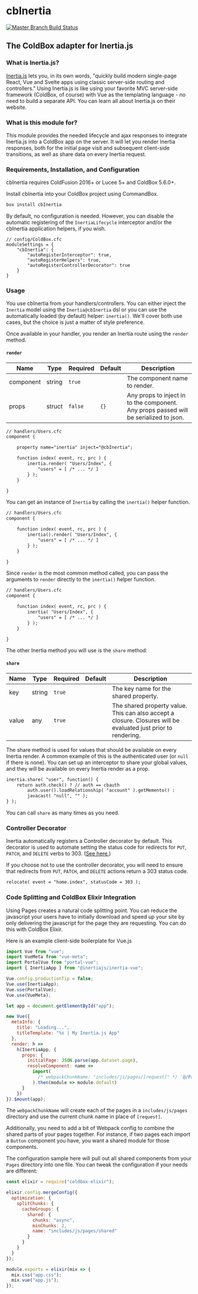 # cbInertia

[![Master Branch Build Status](https://img.shields.io/travis/elpete/cbInertia/master.svg?style=flat-square&label=master)](https://travis-ci.org/elpete/cbInertia)

## The ColdBox adapter for Inertia.js

### What is Inertia.js?

[Inertia.js](https://inertiajs.com/) lets you, in its own words, "quickly build modern single-page React,
Vue and Svelte apps using classic server-side routing and controllers." Using
Inertia.js is like using your favorite MVC server-side framework (ColdBox, of course)
with Vue as the templating language - no need to build a separate API. You can
learn all about Inertia.js on their website.

### What is this module for?

This module provides the needed lifecycle and ajax responses to integrate Inertia.js
into a ColdBox app on the server. It will let you render Inertia responses, both
for the initial page visit and subsequent client-side transitions, as well as share
data on every Inertia request.

### Requirements, Installation, and Configuration

cbInertia requires ColdFusion 2016+ or Lucee 5+ and ColdBox 5.6.0+.

Install cbInertia into your ColdBox project using CommandBox.

```bash
box install cbInertia
```

By default, no configuration is needed. However, you can disable the automatic
registering of the `InertiaLifecycle` interceptor and/or the cbInertia application
helpers, if you wish.

```
// config/ColdBox.cfc
moduleSettings = {
    "cbInertia": {
        "autoRegisterInterceptor": true,
        "autoRegisterHelpers": true,
        "autoRegisterControllerDecorator": true
    }
}
```

### Usage

You use cbInertia from your handlers/controllers. You can either inject the
`Inertia` model using the `Inertia@cbInertia` dsl or you can use the automatically
loaded (by default) helper: `inertia()`. We'll cover both use cases, but the
choice is just a matter of style preference.

Once available in your handler, you render an Inertia route using the `render` method.

#### `render`

| Name      | Type   | Required | Default | Description                                                                           |
| --------- | ------ | -------- | ------- | ------------------------------------------------------------------------------------- |
| component | string | `true`   |         | The component name to render.                                                         |
| props     | struct | `false`  | `{}`    | Any props to inject in to the component. Any props passed will be serialized to json. |

```cfc
// handlers/Users.cfc
component {

    property name="inertia" inject="@cbInertia";

    function index( event, rc, prc ) {
        inertia.render( "Users/Index", {
            "users" = [ /* ... */ ]
        } );
    }

}
```

You can get an instance of `Inertia` by calling the `inertia()` helper function.

```cfc
// handlers/Users.cfc
component {

    function index( event, rc, prc ) {
        inertia().render( "Users/Index", {
            "users" = [ /* ... */ ]
        } );
    }

}
```

Since `render` is the most common method called, you can pass the arguments to
`render` directly to the `inertia()` helper function.

```cfc
// handlers/Users.cfc
component {

    function index( event, rc, prc ) {
        inertia( "Users/Index", {
            "users" = [ /* ... */ ]
        } );
    }

}
```

The other Inertia method you will use is the `share` method:

#### `share`

| Name  | Type   | Required | Default | Description                                                                                                    |
| ----- | ------ | -------- | ------- | -------------------------------------------------------------------------------------------------------------- |
| key   | string | `true`   |         | The key name for the shared property.                                                                          |
| value | any    | `true`   |         | The shared property value. This can also accept a closure. Closures will be evaluated just prior to rendering. |

The share method is used for values that should be available on every Inertia render.
A common example of this is the authenticated user (or `null` if there is none).
You can set up an interceptor to share your global values, and they will be available
on every Inertia render as a prop.

```cfc
inertia.share( "user", function() {
    return auth.check() ? // auth == cbauth
        auth.user().loadRelationship( "account" ).getMemento() :
        javacast( "null", "" );
} );
```

You can call `share` as many times as you need.

### Controller Decorator

Inertia automatically registers a Controller decorator by default.  This
decorator is used to automate setting the status code for redirects for `PUT`,
`PATCH`, and `DELETE` verbs to 303. ([See here.](https://inertiajs.com/redirects#303-response-code))

If you choose not to use the controller decorator, you will need to ensure
that redirects from `PUT`, `PATCH`, and `DELETE` actions return a 303 status code.

```cfc
relocate( event = "home.index", statusCode = 303 );
```

### Code Splitting and ColdBox Elixir Integration

Using Pages creates a natural code splitting point. You can reduce the javascript
your users have to initially download and speed up your site by only delivering the
javascript for the page they are requesting. You can do this with ColdBox Elixir.

Here is an example client-side boilerplate for Vue.js

```js
import Vue from "vue";
import VueMeta from "vue-meta";
import PortalVue from "portal-vue";
import { InertiaApp } from "@inertiajs/inertia-vue";

Vue.config.productionTip = false;
Vue.use(InertiaApp);
Vue.use(PortalVue);
Vue.use(VueMeta);

let app = document.getElementById("app");

new Vue({
  metaInfo: {
    title: "Loading...",
    titleTemplate: "%s | My Inertia.js App"
  },
  render: h =>
    h(InertiaApp, {
      props: {
        initialPage: JSON.parse(app.dataset.page),
        resolveComponent: name =>
          import(
            /* webpackChunkName: "includes/js/pages/[request]" */ `@/Pages/${name}`
          ).then(module => module.default)
      }
    })
}).$mount(app);
```

The `webpackChunkName` will create each of the pages in a `includes/js/pages` directory
and use the current chunk name in place of `[request]`.

Additionally, you need to add a bit of Webpack config to combine the shared parts
of your pages together. For instance, if two pages each import a `Button` component
you have, you want a shared module for those components.

The configuration sample here will pull out all shared components from your `Pages`
directory into one file. You can tweak the configuration if your needs are different:

```js
const elixir = require("coldbox-elixir");

elixir.config.mergeConfig({
  optimization: {
    splitChunks: {
      cacheGroups: {
        shared: {
          chunks: "async",
          minChunks: 2,
          name: "includes/js/pages/shared"
        }
      }
    }
  }
});

module.exports = elixir(mix => {
  mix.css("app.css");
  mix.vue("app.js");
});
```
